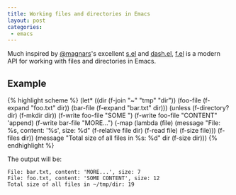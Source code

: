 ```yaml
---
title: Working files and directories in Emacs
layout: post
categories:
 - emacs
---
```


Much inspired by [@magnars](https://github.com/magnars)'s excellent
[s.el](https://github.com/magnars/s.el) and
[dash.el](https://github.com/magnars/dash.el),
[f.el](https://github.com/rejeep/f.el) is a modern API for working
with files and directories in Emacs.

## Example

{% highlight scheme %}
(let* ((dir
        (f-join "~" "tmp" "dir"))
       (foo-file
        (f-expand "foo.txt" dir))
       (bar-file
        (f-expand "bar.txt" dir)))
  (unless (f-directory? dir)
    (f-mkdir dir))
  (f-write foo-file "SOME ")
  (f-write foo-file "CONTENT" 'append)
  (f-write bar-file "MORE...")
  (-map
   (lambda (file)
     (message
      "File: %s, content: '%s', size: %d"
      (f-relative file dir)
      (f-read file)
      (f-size file)))
   (f-files dir))
  (message "Total size of all files in %s: %d" dir (f-size dir)))
{% endhighlight %}

The output will be:

    File: bar.txt, content: 'MORE...', size: 7
    File: foo.txt, content: 'SOME CONTENT', size: 12
    Total size of all files in ~/tmp/dir: 19
